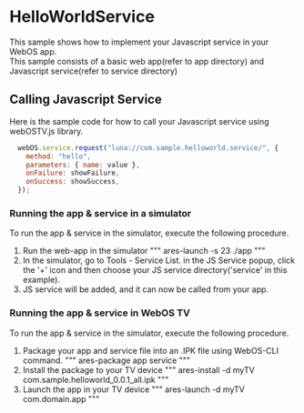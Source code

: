 # HelloWorldService
This sample shows how to implement your Javascript service in your WebOS app.
<br/>This sample consists of a basic web app(refer to app directory) and Javascript service(refer to service directory)

## Calling Javascript Service
Here is the sample code for how to call your Javascript service using webOSTV.js library.
```javascript
  webOS.service.request("luna://com.sample.helloworld.service/", {
    method: "hello",
    parameters: { name: value },
    onFailure: showFailure,
    onSuccess: showSuccess,
  });
```
### Running the app & service in a simulator
To run the app & service in the simulator, execute the following procedure.
1. Run the web-app in the simulator
"""
ares-launch -s 23 ./app
"""
2. In the simulator, go to Tools - Service List.
in the JS Service popup, click the '+' icon and then choose your JS service directory('service' in this example).
3. JS service will be added, and it can now be called from your app.

### Running the app & service in WebOS TV
To run the app & service in the simulator, execute the following procedure.
1. Package your app and service file into an .IPK file using WebOS-CLI command.
"""
ares-package app service
"""
2. Install the package to your TV device
"""
ares-install -d myTV com.sample.helloworld_0.0.1_all.ipk
"""
3. Launch the app in your TV device
"""
ares-launch -d myTV com.domain.app
"""
